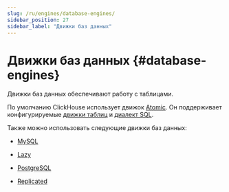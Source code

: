 ```yaml
---
slug: /ru/engines/database-engines/
sidebar_position: 27
sidebar_label: "Движки баз данных"
---
```


# Движки баз данных {#database-engines}

Движки баз данных обеспечивают работу с таблицами.

По умолчанию ClickHouse использует движок [Atomic](../../engines/database-engines/atomic.md). Он поддерживает конфигурируемые [движки таблиц](/docs/ja/engines/table-engines) и [диалект SQL](../../sql-reference/syntax.md).

Также можно использовать следующие движки баз данных:

-   [MySQL](../../engines/database-engines/mysql.md)

-   [Lazy](../../engines/database-engines/lazy.md)

-   [PostgreSQL](../../engines/database-engines/postgresql.md)

-   [Replicated](../../engines/database-engines/replicated.md)
